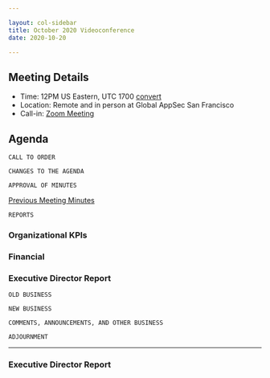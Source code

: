 ```yaml
---

layout: col-sidebar
title: October 2020 Videoconference
date: 2020-10-20

---
```


## Meeting Details
- Time: 12PM US Eastern, UTC 1700 [convert](https://www.timeanddate.com/worldclock/meetingdetails.html?year=2020&month=2&day=18&hour=17&min=0&sec=0&p1=16&p2=919&p3=78&p4=136&p5=137&p6=176&p7=179)
- Location: Remote and in person at Global AppSec San Francisco
- Call-in: [Zoom Meeting](https://zoom.us/j/675935446)

## Agenda

```
CALL TO ORDER
```
<!--
Board Members
- Gary Robinson, Grant Ongers, Martin Knobloch, Owen Pendlebury, Richard Greenberg, Sherif Mansour, Vandana Verma Sehgal

Guests
Mike McCamon, Tom Pappas, Dawn Aitken, Emily Berman, Harold Blankenship, Lisa Jones, Sibah Poede, Kelly Santalucia
-->

```
CHANGES TO THE AGENDA
```

```
APPROVAL OF MINUTES
```
[Previous Meeting Minutes](/www-board/minutes/202009)

```
REPORTS
```
### Organizational KPIs

### Financial

### Executive Director Report

```
OLD BUSINESS
```


```
NEW BUSINESS
```

```
COMMENTS, ANNOUNCEMENTS, AND OTHER BUSINESS
```

```
ADJOURNMENT
```

***

### Executive Director Report
